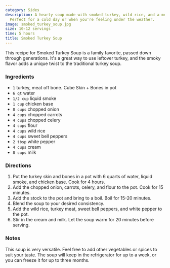 ```yaml
---
category: Sides
description: A hearty soup made with smoked turkey, wild rice, and a medley of vegetables.
  Perfect for a cold day or when you're feeling under the weather.
image: smoked_turkey_soup.jpg
size: 10-12 servings
time: 5 hours
title: Smoked Turkey Soup
---
```

This recipe for Smoked Turkey Soup is a family favorite, passed down through generations. It's a great way to use leftover turkey, and the smoky flavor adds a unique twist to the traditional turkey soup.

### Ingredients

* `1` turkey, meat off bone. Cube Skin + Bones in pot
* `6 qt` water
* `1/2 cup` liquid smoke
* `1 cup` chicken base
* `8 cups` chopped onion
* `4 cups` chopped carrots
* `4 cups` chopped celery
* `4 cups` flour
* `4 cups` wild rice
* `4 cups` sweet bell peppers
* `2 tbsp` white pepper
* `4 cups` cream
* `8 cups` milk

### Directions

1. Put the turkey skin and bones in a pot with 6 quarts of water, liquid smoke, and chicken base. Cook for 4 hours.
2. Add the chopped onion, carrots, celery, and flour to the pot. Cook for 15 minutes.
3. Add the stock to the pot and bring to a boil. Boil for 15-20 minutes.
4. Blend the soup to your desired consistency.
5. Add the wild rice, turkey meat, sweet bell peppers, and white pepper to the pot.
6. Stir in the cream and milk. Let the soup warm for 20 minutes before serving.

### Notes

This soup is very versatile. Feel free to add other vegetables or spices to suit your taste. The soup will keep in the refrigerator for up to a week, or you can freeze it for up to three months.